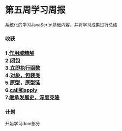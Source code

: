 <h1>第五周学习周报</h2>
系统化的学习JavaScript基础内容，并将学习成果进行总结
<h3>收获<h3>
1.<a href = "https://blog.csdn.net/yutingbai/article/details/81286841">作用域精解</a><br>
2.<a href = "https://blog.csdn.net/yutingbai/article/details/81288130">闭包</a><br>
3.<a href = "https://blog.csdn.net/yutingbai/article/details/81294300">立即执行函数</a><br>
4.<a href = "https://blog.csdn.net/yutingbai/article/details/81328012">对象，包装类</a><br>
5.<a href = "https://blog.csdn.net/yutingbai/article/details/81365625">原型，原型链</a><br>
6.<a href = "https://blog.csdn.net/yutingbai/article/details/81366560">call和apply</a><br>
7.<a href = "https://blog.csdn.net/yutingbai/article/details/81369827">继承发展史，深度克隆</a><br>
<h3>计划</h3>
开始学习dom部分
